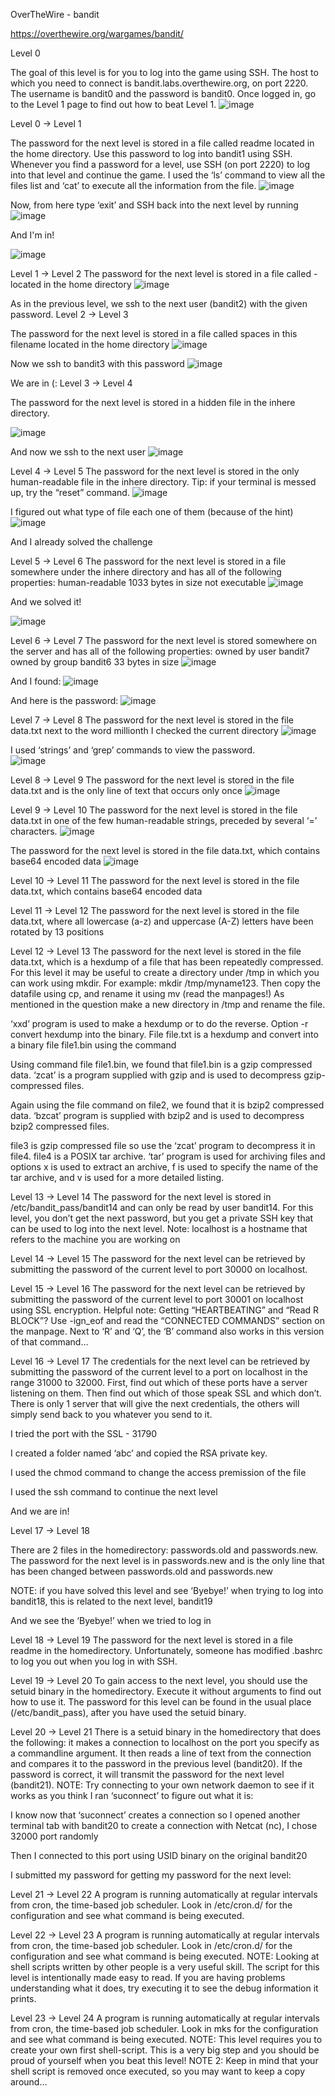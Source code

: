 OverTheWire - bandit

https://overthewire.org/wargames/bandit/

Level 0

The goal of this level is for you to log into the game using SSH. The host to which you need to connect is bandit.labs.overthewire.org, on port 2220. The username is bandit0 and the password is bandit0. Once logged in, go to the Level 1 page to find out how to beat Level 1.
![image](https://user-images.githubusercontent.com/110773559/235846017-edb4b70c-915b-4e07-8480-15fa9eddee15.png)


Level 0 -> Level 1

The password for the next level is stored in a file called readme located in the home directory. Use this password to log into bandit1 using SSH. Whenever you find a password for a level, use SSH (on port 2220) to log into that level and continue the game.
I used the ‘ls’ command to view all the files list and ‘cat’ to execute all the information from the file. 
![image](https://user-images.githubusercontent.com/110773559/235846116-5eed15d5-9c50-45ea-95d2-d823e4571aad.png)

Now, from here type ‘exit’ and SSH back into the next level by running
![image](https://user-images.githubusercontent.com/110773559/235846201-f017d2d9-76f2-4007-93f0-879b6c3ea2b0.png)


And I'm in!

![image](https://user-images.githubusercontent.com/110773559/235846259-7fd759ba-ba3b-48ca-ab25-71a0f3bb6304.png)


Level 1 -> Level 2
The password for the next level is stored in a file called - located in the home directory
![image](https://user-images.githubusercontent.com/110773559/235846337-d176ae64-46bf-492c-8bfe-05ab2fc1b224.png)

As in the previous level, we ssh to the next user (bandit2) with the given password.
Level 2 -> Level 3

The password for the next level is stored in a file called spaces in this filename located in the home directory
![image](https://user-images.githubusercontent.com/110773559/235846462-e091de07-a236-4e8b-93a7-63a37e2a6f2e.png)

Now we ssh to bandit3 with this password
![image](https://user-images.githubusercontent.com/110773559/235846532-74d9016f-48cd-4583-a4ea-c50b4a65c7a0.png)


We are in (:
Level 3 -> Level 4

The password for the next level is stored in a hidden file in the inhere directory.

![image](https://user-images.githubusercontent.com/110773559/235846615-38af6d86-0ccc-41bc-8347-2ac003bd3678.png)


And now we ssh to the next user 
![image](https://user-images.githubusercontent.com/110773559/235846689-5c531fd9-d45d-4b9f-b17b-03ab267bad80.png)


Level 4 -> Level 5
The password for the next level is stored in the only human-readable file in the inhere directory. Tip: if your terminal is messed up, try the “reset” command.
![image](https://user-images.githubusercontent.com/110773559/235846754-1191aeb8-594f-4ef2-964d-bd73c97436b0.png)


I figured out what type of file each one of them (because of the hint) 
![image](https://user-images.githubusercontent.com/110773559/235846853-92abe621-9c01-45cd-8eec-a62077558e9a.png)


And I already solved the challenge


Level 5 -> Level 6
The password for the next level is stored in a file somewhere under the inhere directory and has all of the following properties:
human-readable
1033 bytes in size
not executable
![image](https://user-images.githubusercontent.com/110773559/235846947-201af1cf-2b8f-4da3-9d89-531b45e1f252.png)


And we solved it! 

![image](https://user-images.githubusercontent.com/110773559/235847028-43c1e604-10b1-4d5b-be7a-9511094403d0.png)

Level 6 -> Level 7
The password for the next level is stored somewhere on the server and has all of the following properties:
owned by user bandit7
owned by group bandit6
33 bytes in size
![image](https://user-images.githubusercontent.com/110773559/235847094-1a791801-99e1-4b9b-9a8d-322e4acbeb25.png)


And I found:
![image](https://user-images.githubusercontent.com/110773559/235847159-74313e30-b20e-431c-bad8-fffeb127abb2.png)

And here is the password:
![image](https://user-images.githubusercontent.com/110773559/235847232-2ecd4ed9-32fd-4bab-9aac-7c923cdad6a8.png)

Level 7 -> Level 8
The password for the next level is stored in the file data.txt next to the word millionth
I checked the current directory
![image](https://user-images.githubusercontent.com/110773559/235847299-99324271-df74-4529-a6d0-4dd789af0c42.png)

I used ‘strings’ and ‘grep’ commands to view the password.  
![image](https://user-images.githubusercontent.com/110773559/235847343-996571c8-f88f-4ca9-ae67-d95314ab76ba.png)

Level 8 -> Level 9
The password for the next level is stored in the file data.txt and is the only line of text that occurs only once
![image](https://user-images.githubusercontent.com/110773559/235847401-e68ecdd2-c961-4d4f-a128-31e01477f707.png)

Level 9 -> Level 10
The password for the next level is stored in the file data.txt in one of the few human-readable strings, preceded by several ‘=’ characters.
![image](https://user-images.githubusercontent.com/110773559/235847440-20aba5ea-f0c4-40d3-8be7-9545dce2d941.png)

The password for the next level is stored in the file data.txt, which contains base64 encoded data
![image](https://user-images.githubusercontent.com/110773559/235847567-05bcdd34-0468-4537-8b73-c24bd420d2ab.png)

Level 10 -> Level 11
The password for the next level is stored in the file data.txt, which contains base64 encoded data

Level 11 -> Level 12
The password for the next level is stored in the file data.txt, where all lowercase (a-z) and uppercase (A-Z) letters have been rotated by 13 positions



Level 12 -> Level 13
The password for the next level is stored in the file data.txt, which is a hexdump of a file that has been repeatedly compressed. For this level it may be useful to create a directory under /tmp in which you can work using mkdir. For example: mkdir /tmp/myname123. Then copy the datafile using cp, and rename it using mv (read the manpages!)
As mentioned in the question make a new directory in /tmp and rename the file.















‘xxd’ program is used to make a hexdump or to do the reverse. Option -r convert hexdump into the binary. File file.txt is a hexdump and convert into a binary file file1.bin using the command

Using command file file1.bin, we found that file1.bin is a gzip compressed data. 
‘zcat’ is a program supplied with gzip and is used to decompress gzip-compressed files.

Again using the file command on file2, we found that it is bzip2 compressed data. ‘bzcat’ program is supplied with bzip2 and is used to decompress bzip2 compressed files.

file3 is gzip compressed file so use the ‘zcat’ program to decompress it in file4. file4 is a POSIX tar archive.
‘tar’ program is used for archiving files and options x is used to extract an archive, f is used to specify the name of the tar archive, and v is used for a more detailed listing.

Level 13 -> Level 14
The password for the next level is stored in /etc/bandit_pass/bandit14 and can only be read by user bandit14. For this level, you don’t get the next password, but you get a private SSH key that can be used to log into the next level. Note: localhost is a hostname that refers to the machine you are working on













Level 14 -> Level 15
The password for the next level can be retrieved by submitting the password of the current level to port 30000 on localhost.

Level 15 -> Level 16
The password for the next level can be retrieved by submitting the password of the current level to port 30001 on localhost using SSL encryption.
Helpful note: Getting “HEARTBEATING” and “Read R BLOCK”? Use -ign_eof and read the “CONNECTED COMMANDS” section on the manpage. Next to ‘R’ and ‘Q’, the ‘B’ command also works in this version of that command…




Level 16 -> Level 17
The credentials for the next level can be retrieved by submitting the password of the current level to a port on localhost in the range 31000 to 32000. First, find out which of these ports have a server listening on them. Then find out which of those speak SSL and which don’t. There is only 1 server that will give the next credentials, the others will simply send back to you whatever you send to it.

I tried the port with the SSL - 31790

I created a folder named ‘abc’ and copied the RSA private key.



I used the chmod command to change the access premission of the file

I used the ssh command to continue the next level

And we are in! 

Level 17 -> Level 18

There are 2 files in the homedirectory: passwords.old and passwords.new. The password for the next level is in passwords.new and is the only line that has been changed between passwords.old and passwords.new

NOTE: if you have solved this level and see ‘Byebye!’ when trying to log into bandit18, this is related to the next level, bandit19

And we see the ‘Byebye!’ when we tried to log in




Level 18 -> Level 19
The password for the next level is stored in a file readme in the homedirectory. Unfortunately, someone has modified .bashrc to log you out when you log in with SSH.

Level 19 -> Level 20
To gain access to the next level, you should use the setuid binary in the homedirectory. Execute it without arguments to find out how to use it. The password for this level can be found in the usual place (/etc/bandit_pass), after you have used the setuid binary.


Level 20 -> Level 21
There is a setuid binary in the homedirectory that does the following: it makes a connection to localhost on the port you specify as a commandline argument. It then reads a line of text from the connection and compares it to the password in the previous level (bandit20). If the password is correct, it will transmit the password for the next level (bandit21).
NOTE: Try connecting to your own network daemon to see if it works as you think
I ran ‘suconnect’ to figure out what it is:

I know now that ‘suconnect’ creates a connection so I opened another terminal tab with bandit20 to create a connection with Netcat (nc), I chose 32000 port randomly 



Then I connected to this port using USID binary on the original bandit20

I submitted my password for getting my password for the next level:


Level 21 -> Level 22
A program is running automatically at regular intervals from cron, the time-based job scheduler. Look in /etc/cron.d/ for the configuration and see what command is being executed.

Level 22 -> Level 23
A program is running automatically at regular intervals from cron, the time-based job scheduler. Look in /etc/cron.d/ for the configuration and see what command is being executed.
NOTE: Looking at shell scripts written by other people is a very useful skill. The script for this level is intentionally made easy to read. If you are having problems understanding what it does, try executing it to see the debug information it prints.


Level 23 -> Level 24
A program is running automatically at regular intervals from cron, the time-based job scheduler. Look in mks for the configuration and see what command is being executed.
NOTE: This level requires you to create your own first shell-script. This is a very big step and you should be proud of yourself when you beat this level!
NOTE 2: Keep in mind that your shell script is removed once executed, so you may want to keep a copy around…

































